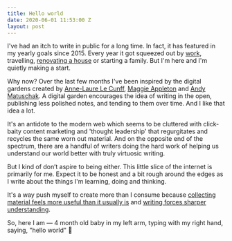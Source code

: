 ```yaml
---
title: Hello world
date: 2020-06-01 11:53:00 Z
layout: post
---
```


I've had an itch to write in public for a long time. In fact, it has featured in my yearly goals since 2015. Every year it got squeezed out by [work](http://pete.studio), travelling, [renovating a house](http://instagram.com/guinearow) or starting a family. But I'm here and I'm quietly making a start.

Why now? Over the last few months I've been inspired by the digital gardens created by [Anne-Laure Le Cunff](https://nesslabs.com/digital-garden-tiddlywiki), [Maggie Appleton](https://maggieappleton.com/garden/) and [Andy Matuschak](https://notes.andymatuschak.org). A digital garden encourages the idea of writing in the open, publishing less polished notes, and tending to them over time. And I like that idea a lot.

It's an antidote to the modern web which seems to be cluttered with click-baity content marketing and 'thought leadership' that regurgitates and recycles the same worn out material. And on the opposite end of the spectrum, there are a handful of writers doing the hard work of helping us understand our world better with truly virtuosic writing. 

But I kind of don’t aspire to being either. This little slice of the internet is primarily for me. Expect it to be honest and a bit rough around the edges as I write about the things I'm learning, doing and thinking. 

It's a way push myself to create more than I consume because [collecting material feels more useful than it usually is](https://notes.andymatuschak.org/z8QSUyNdq3CMK79KSnCW7QTR1MPHEFi4Q2LY8) and [writing forces sharper understanding](https://notes.andymatuschak.org/z8q1K5a8i95qARkpFwS45qqtQzM8th82TkeUg).

So, here I am — 4 month old baby in my left arm, typing with my right hand, saying, "hello world" 👋